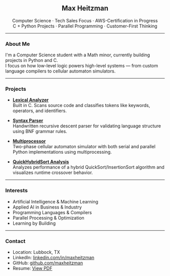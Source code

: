 <h2 align="center">Max Heitzman</h2>

<p align="center">
  Computer Science · Tech Sales Focus · AWS-Certification in Progress  <br>
  C + Python Projects · Parallel Programming · Customer-First Thinking
</p>

---

### About Me

I'm a Computer Science student with a Math minor, currently building projects in Python and C.  
I focus on how low-level logic powers high-level systems — from custom language compilers to cellular automaton simulators.

---

### Projects

- [**Lexical Analyzer**](https://github.com/maxheitzman/Lexical-Analyzer)  
  Built in C. Scans source code and classifies tokens like keywords, operators, and identifiers.

- [**Syntax Parser**](https://github.com/maxheitzman/Syntax-Parser)  
  Handwritten recursive descent parser for validating language structure using BNF grammar rules.

- [**Multiprocessor**](https://github.com/maxheitzman/Multiprocessor)  
  Two-phase cellular automaton simulator with both serial and parallel Python implementations using multiprocessing.

- [**QuickHybridSort Analysis**](https://github.com/maxheitzman/QuickHybridSort-Analysis)  
  Analyzes performance of a hybrid QuickSort/InsertionSort algorithm and visualizes runtime crossover behavior.

---

### Interests

- Artificial Intelligence & Machine Learning  
- Applied AI in Business & Industry  
- Programming Languages & Compilers  
- Parallel Processing & Optimization    
- Learning by Building


---

### Contact

- Location: Lubbock, TX  
- LinkedIn: [linkedin.com/in/maxheitzman](https://linkedin.com/in/maxheitzman)  
- GitHub: [github.com/maxheitzman](https://github.com/maxheitzman)  
- Resume: [View PDF](https://github.com/maxheitzman/maxheitzman/blob/main/Max_Heitzman_Resume.pdf)
